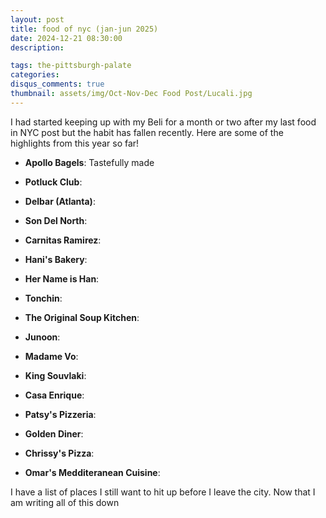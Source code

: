 ```yaml
---
layout: post
title: food of nyc (jan-jun 2025)
date: 2024-12-21 08:30:00
description: 

tags: the-pittsburgh-palate
categories:
disqus_comments: true
thumbnail: assets/img/Oct-Nov-Dec Food Post/Lucali.jpg
---
```


I had started keeping up with my Beli for a month or two after my last food in NYC post but the habit has fallen recently. Here are some of the highlights from this year so far!

- **Apollo Bagels**: Tastefully made

- **Potluck Club**: 

- **Delbar (Atlanta)**: 

- **Son Del North**: 

- **Carnitas Ramirez**: 

- **Hani's Bakery**: 

- **Her Name is Han**: 

- **Tonchin**: 

- **The Original Soup Kitchen**: 

- **Junoon**: 

- **Madame Vo**: 

- **King Souvlaki**: 

- **Casa Enrique**: 

- **Patsy's Pizzeria**: 

- **Golden Diner**:

- **Chrissy's Pizza**: 

- **Omar's Medditeranean Cuisine**: 

I have a list of places I still want to hit up before I leave the city. Now that I am writing all of this down 